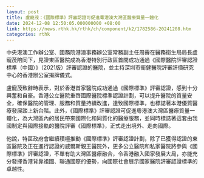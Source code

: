 ```yaml
---
layout: post
title: 盧寵茂：《國際標準》評審認證可促進粵港澳大灣區醫療質量一體化
date: 2024-12-08 12:50:05.000000000 +08:00
link: https://news.rthk.hk/rthk/ch/component/k2/1782586-20241208.htm
categories: rthk
---
```


中央港澳工作辦公室、國務院港澳事務辦公室常務副主任周霽在醫務衞生局局長盧寵茂陪同下，見證東區醫院成為香港特別行政區首間成功通過《國際醫院評審認證標準（中國）》（2021版）評審認證的醫院，並主持深圳市衞健醫院評審評價研究中心的香港辦公室揭牌儀式。

盧寵茂致辭時表示，對於香港首家醫院成功通過《國際標準》評審認證，感到十分興奮和自豪。香港公立醫院重啓國際醫院標準認證計劃，可以提升醫院的質量安全，確保醫院的管理、服務和質量持續改進，達致國際標準，也標誌著本港優質醫療發展踏上新台階。此外，《國際標準》評審認證可促進粵港澳大灣區醫療質量一體化，為大灣區內的居民帶來國際化和同質化的醫療服務，並同時標誌著這套由我國制定與國際接軌的醫院評審《國際標準》，正式走出境外、走向國際。

他說，特區政府會繼續積極推動《國際標準》評審認證計劃，除了已獲得認證的東區醫院及正在進行認證的威爾斯親王醫院外，更多公立醫院和私家醫院將參與《國際標準》評審認證，不單有助大灣區醫療融合，令香港融入國家發展大局，亦能充分發揮香港背靠祖國、聯通國際的優勢，向國際社會展示國家醫院評審認證標準的卓越性。
